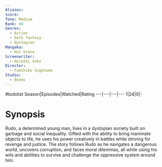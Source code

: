 ```yaml
---
Aliases:
Score:
Tone: Medium
Rank: 49
Genres:
  - Action
  - Dark fantasy
  - Dystopian
Mangaka:
  - Kei Urana
Screenwriter:
  - Hiroshi Seko
Director:
  - Fumihiko Suganuma
Studio:
  - Bones
---
```

#todolist
Season|Episodes|Watched|Rating
---|---|---|---
1|24|0|-

# Synopsis
Rudo, a determined young man, lives in a dystopian society built on garbage and social inequality. Gifted with the ability to bring inanimate objects to life, he uses his power creatively in battles while striving for revenge and justice. The story follows Rudo as he navigates a dangerous world, uncovers corruption, and faces moral dilemmas, all while using his wits and abilities to survive and challenge the oppressive system around him.